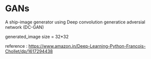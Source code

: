 # GANs

A ship-image generator using Deep convolution generatice adversial network (DC-GAN)

generated_image size = 32*32

reference : https://www.amazon.in/Deep-Learning-Python-Francois-Chollet/dp/1617294438
